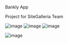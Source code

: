 Bankly App

Project for SiteGalleria Team

![image](https://user-images.githubusercontent.com/98759564/226107803-f30830f9-dd95-4baf-b132-125a5b749ac7.png)
![image](https://user-images.githubusercontent.com/98759564/226107843-322279fe-0492-4c96-83cc-c659f44d3c4d.png)
![image](https://user-images.githubusercontent.com/98759564/226107861-766576c6-adf3-4724-9801-12f1d428fabe.png)

![image](https://user-images.githubusercontent.com/98759564/226107878-30563e60-a44c-463c-8854-84aff8e2b39b.png)

